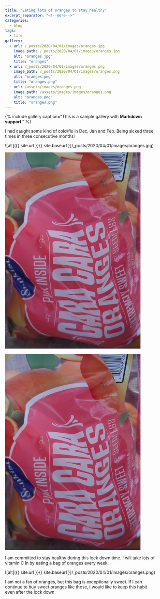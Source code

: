 ```yaml
---
title: "Eating lots of oranges to stay healthy"
excerpt_separator: "<!--more-->"
categories:
  - blog
tags:
  - life
gallery:
  - url: /_posts/2020/04/01/images/oranges.jpg
    image_path: /_posts/2020/04/01/images/oranges.jpg
    alt: "oranges.jpg"
    title: "oranges"
  - url: /_posts/2020/04/01/images/oranges.png
    image_path: /_posts/2020/04/01/images/oranges.png
    alt: "oranges.png"
    title: "oranges.png"
  - url: /assets/images/oranges.png
    image_path: /assets/images/images/oranges.png
    alt: "oranges.png"
    title: "oranges.png"    
---
```

    
{% include gallery caption="This is a sample gallery with **Markdown support**." %}
    
I had caught some kind of cold/flu in Dec, Jan and Feb. Being sicked three times in three consecutive months!

![alt]({{ site.url }}{{ site.baseurl }}/_posts/2020/04/01/images/oranges.jpg)

![alt](images/oranges.jpg)

![alt](images/oranges.png)

I am committed to stay healthy during this lock down time. I will take lots of vitamin C in by eating a bag of oranges every week. 

![alt]({{ site.url }}{{ site.baseurl }}/_posts/2020/04/01/images/oranges.png)
<!--more-->

I am not a fan of oranges, but this bag is exceptionally sweet. If I can continue to buy sweet oranges like those, I would like to keep this habit even after the lock down.
